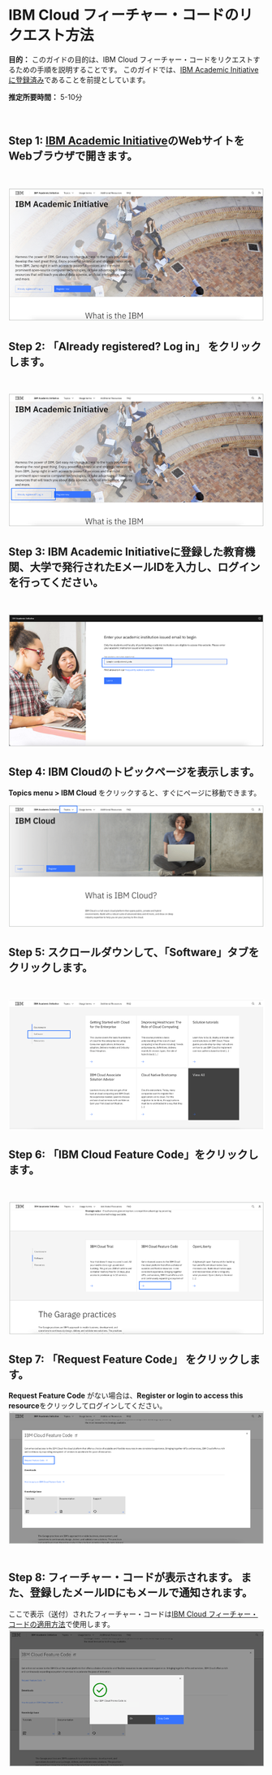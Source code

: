 
# IBM Cloud フィーチャー・コードのリクエスト方法

**目的：** このガイドの目的は、IBM Cloud フィーチャー・コードをリクエストするための手順を説明することです。 このガイドでは、[IBM Academic Initiativeに登録済み](/academic-initiative/how-to/How-to-register-with-the-IBM-Academic-Initiative/readme-ja.md)であることを前提としています。

**推定所要時間：** 5-10分

 
## Step 1: [IBM Academic Initiative](https://ibm.com/academic)のWebサイトをWebブラウザで開きます。
<br />

![Step 1](images/step1.png) 

## Step 2: 「**Already registered? Log in**」 をクリックします。
<br />

![Step 2](images/step2.png) 
 
## Step 3: IBM Academic Initiativeに登録した教育機関、大学で発行されたEメールIDを入力し、ログインを行ってください。
<br />

![Step 3](images/step3.png)  

## Step 4: IBM Cloudのトピックページを表示します。

**Topics menu > IBM Cloud** をクリックすると、すぐにページに移動できます。
<br />

![Step 4](images/step4.png)  

## Step 5: スクロールダウンして、「**Software**」タブをクリックします。
<br />

![Step 5](images/step5.png)  
 
## Step 6: 「**IBM Cloud Feature Code**」をクリックします。
<br />

![Step 6](images/step6.png)  

## Step 7: 「**Request Feature Code**」 をクリックします。

**Request Feature Code** がない場合は、**Register or login to access this resource**をクリックしてログインしてください。
![Step 7](images/step7.png)    
 
## Step 8: フィーチャー・コードが表示されます。 また、登録したメールIDにもメールで通知されます。

ここで表示（送付）されたフィーチャー・コードは[IBM Cloud フィーチャー・コードの適用方法](/academic-initiative/how-to/How-to-apply-an-IBM-Cloud-Feature-Code/readme-ja.md)で使用します。
<br />
![Step 8](images/step8.png)
